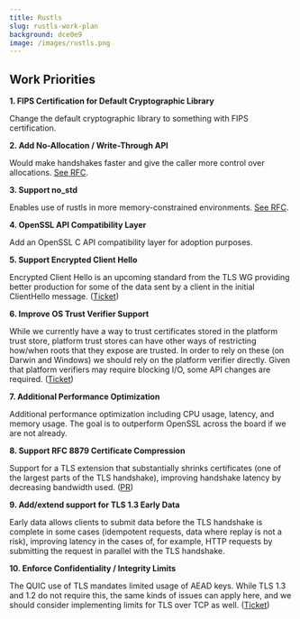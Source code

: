 ```yaml
---
title: Rustls
slug: rustls-work-plan
background: dce0e9
image: /images/rustls.png
---
```


<h2>Work Priorities</h2>

**1. FIPS Certification for Default Cryptographic Library**

Change the default cryptographic library to something with FIPS certification.

**2. Add No-Allocation / Write-Through API**

Would make handshakes faster and give the caller more control over allocations. [See RFC](https://github.com/rustls/rustls/pull/1420).

**3. Support no_std**

Enables use of rustls in more memory-constrained environments. [See RFC](https://github.com/rustls/rustls/pull/1399).

**4. OpenSSL API Compatibility Layer**

Add an OpenSSL C API compatibility layer for adoption purposes.

**5. Support Encrypted Client Hello**

Encrypted Client Hello is an upcoming standard from the TLS WG providing better production for some of the data sent by a client in the initial ClientHello message. ([Ticket](https://github.com/rustls/rustls/issues/508))

**6. Improve OS Trust Verifier Support**

While we currently have a way to trust certificates stored in the platform trust store, platform trust stores can have other ways of restricting how/when roots that they expose are trusted. In order to rely on these (on Darwin and Windows) we should rely on the platform verifier directly. Given that platform verifiers may require blocking I/O, some API changes are required. ([Ticket](https://github.com/rustls/rustls-native-certs/issues/25))

**7. Additional Performance Optimization**

Additional performance optimization including CPU usage, latency, and memory usage. The goal is to outperform OpenSSL across the board if we are not already.

**8. Support RFC 8879 Certificate Compression**

Support for a TLS extension that substantially shrinks certificates (one of the largest parts of the TLS handshake), improving handshake latency by decreasing bandwidth used. ([PR](https://github.com/rustls/rustls/pull/534))

**9. Add/extend support for TLS 1.3 Early Data**

Early data allows clients to submit data before the TLS handshake is complete in some cases (idempotent requests, data where replay is not a risk), improving latency in the cases of, for example, HTTP requests by submitting the request in parallel with the TLS handshake.

**10. Enforce Confidentiality / Integrity Limits**

The QUIC use of TLS mandates limited usage of AEAD keys. While TLS 1.3 and 1.2 do not require this, the same kinds of issues can apply here, and we should consider implementing limits for TLS over TCP as well. ([Ticket](https://github.com/rustls/rustls/issues/755))
